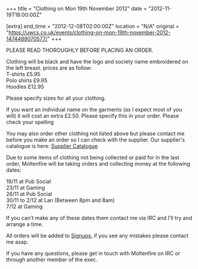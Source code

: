+++
title = "Clothing on Mon 19th November 2012"
date = "2012-11-19T18:00:00Z"

[extra]
end_time = "2012-12-08T02:00:00Z"
location = "N/A"
original = "https://uwcs.co.uk/events/clothing-on-mon-19th-november-2012-1474489070577/"
+++

PLEASE READ THOROUGHLY BEFORE PLACING AN ORDER.

Clothing will be black and have the logo and society name embroidered on the left breast. prices are as follow:  
T-shirts £5.95  
Polo shirts £9.95  
Hoodies £12.95

Please specify sizes for all your clothing.

If you want an individual name on the garments (as I expect most of you will) it will cost an extra £2.50. Please specify this in your order. Please check your spelling

You may also order other clothing not listed above but please contact me before you make an order so I can check with the supplier. Our supplier's catalogue is here: [Supplier Catalogue](http://www.embroidery4u.co.uk/Clothing-Catalogue%282278736%29.htm)

Due to some items of clothing not being collected or paid for in the last order, Moltenfire will be taking orders and collecting money at the following dates:

19/11 at Pub Social  
23/11 at Gaming  
26/11 at Pub Social  
30/11 to 2/12 at Lan (Between 8pm and 8am)  
7/12 at Gaming

If you can't make any of these dates them contact me via IRC and I'll try and arrange a time.

All orders will be added to [Signups](http://tinyurl.com/UWCSClothing), if you see any mistakes please contact me asap.

If you have any questions, please get in touch with Moltenfire on IRC or through another member of the exec.


